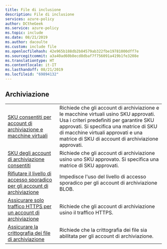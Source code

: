 ```yaml
---
title: File di inclusione
description: File di inclusione
services: azure-policy
author: DCtheGeek
ms.service: azure-policy
ms.topic: include
ms.date: 08/21/2019
ms.author: dacoulte
ms.custom: include file
ms.openlocfilehash: 42e965b188db2b84579ab322fbe19781000dff7e
ms.sourcegitcommit: a3a40ad60b8ecd8dbaf7f756091a419b1fe3208e
ms.translationtype: HT
ms.contentlocale: it-IT
ms.lasthandoff: 08/21/2019
ms.locfileid: "69894132"
---
```

## <a name="storage"></a>Archiviazione

|  |  |
|---------|---------|
| [SKU consentiti per account di archiviazione e macchine virtuali](../articles/governance/policy/samples/allowed-skus-storage.md) | Richiede che gli account di archiviazione e le macchine virtuali usino SKU approvati. Usa i criteri predefiniti per garantire SKU approvati. Si specifica una matrice di SKU di macchine virtuali approvati e una matrice di SKU di account di archiviazione approvati. |
| [SKU degli account di archiviazione consentiti](../articles/governance/policy/samples/allowed-storage-account-skus.md) | Richiede che gli account di archiviazione usino uno SKU approvato. Si specifica una matrice di SKU approvati. |
| [Rifiutare il livello di accesso sporadico per gli account di archiviazione](../articles/governance/policy/samples/deny-cool-access-tiering.md) | Impedisce l'uso del livello di accesso sporadico per gli account di archiviazione BLOB.  |
| [Assicurare solo traffico HTTPS per un account di archiviazione](../articles/governance/policy/samples/ensure-https-storage-account.md) | Richiede che gli account di archiviazione usino il traffico HTTPS.  |
| [Assicurare la crittografia dei file di archiviazione](../articles/governance/policy/samples/ensure-storage-file-encryption.md) | Richiede che la crittografia dei file sia abilitata per gli account di archiviazione.  |